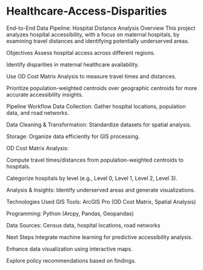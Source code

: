 # Healthcare-Access-Disparities
End-to-End Data Pipeline: Hospital Distance Analysis
Overview
This project analyzes hospital accessibility, with a focus on maternal hospitals, by examining travel distances and identifying potentially underserved areas.

Objectives
Assess hospital access across different regions.

Identify disparities in maternal healthcare availability.

Use OD Cost Matrix Analysis to measure travel times and distances.

Prioritize population-weighted centroids over geographic centroids for more accurate accessibility insights.

Pipeline Workflow
Data Collection: Gather hospital locations, population data, and road networks.

Data Cleaning & Transformation: Standardize datasets for spatial analysis.

Storage: Organize data efficiently for GIS processing.

OD Cost Matrix Analysis:

Compute travel times/distances from population-weighted centroids to hospitals.

Categorize hospitals by level (e.g., Level 0, Level 1, Level 2, Level 3).

Analysis & Insights: Identify underserved areas and generate visualizations.

Technologies Used
GIS Tools: ArcGIS Pro (OD Cost Matrix, Spatial Analysis)

Programming: Python (Arcpy, Pandas, Geopandas)

Data Sources: Census data, hospital locations, road networks

Next Steps
Integrate machine learning for predictive accessibility analysis.

Enhance data visualization using interactive maps.

Explore policy recommendations based on findings.
